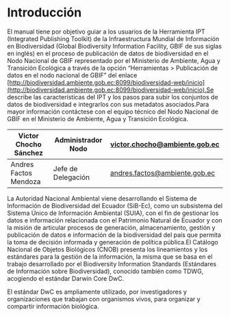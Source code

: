 # Introducción

El manual tiene por objetivo guiar a los usuarios de la Herramienta IPT (Integrated Publishing Toolkit) de la Infraestructura Mundial de Información en Biodiversidad (Global Biodiversity Information Facility, GBIF de sus siglas en inglés) en el proceso de publicación de datos de biodiversidad en el Nodo Nacional de GBIF representado por el Ministerio de Ambiente, Agua y Transición Ecológica a través de la opción “Herramientas > Publicación de datos en el nodo nacional de GBIF” del enlace [http://biodiversidad.ambiente.gob.ec:8099/biodiversidad-web/inicio](http://biodiversidad.ambiente.gob.ec:8099/biodiversidad-web/inicio).Se describe las características del IPT y los pasos para subir los conjuntos de datos de biodiversidad e integrarlos con sus metadatos asociados.Para mayor información contáctese con el equipo técnico del Nodo Nacional de GBIF en el Ministerio de Ambiente, Agua y Transición Ecológica.​

| Victor Chocho Sánchez | Administrador Nodo | [victor.chocho@ambiente.gob.ec](mailto:victor.chocho@ambiente.gob.ec) |
| --------------------- | ------------------ | --------------------------------------------------------------------- |
| Andres Factos Mendoza | Jefe de Delegación | [andres.factos@ambiente.gob.ec](mailto:andres.factos@ambiente.gob.ec) |

La Autoridad Nacional Ambiental viene desarrollando el Sistema de Información de Biodiversidad del Ecuador (SiB-Ec), como un subsistema del Sistema Único de Información Ambiental (SUIA), con el fin de gestionar los datos e información relacionada con el Patrimonio Natural de Ecuador y con la misión de articular procesos de generación, almacenamiento, gestión y publicación de datos e información de la biodiversidad del país que permita la toma de decisión informada y generación de política pública.El Catálogo Nacional de Objetos Biológicos (CNOB) presenta los lineamientos y los estándares para la gestión de la información, la misma que se basa en el trabajo desarrollado por el Biodiversity Information Standards (Estándares de Información sobre Biodiversidad), conocido también como TDWG, acogiendo el estándar Darwin Core DwC.

El estándar DwC es ampliamente utilizado, por investigadores y organizaciones que trabajan con organismos vivos, para organizar y compartir información biológica.
